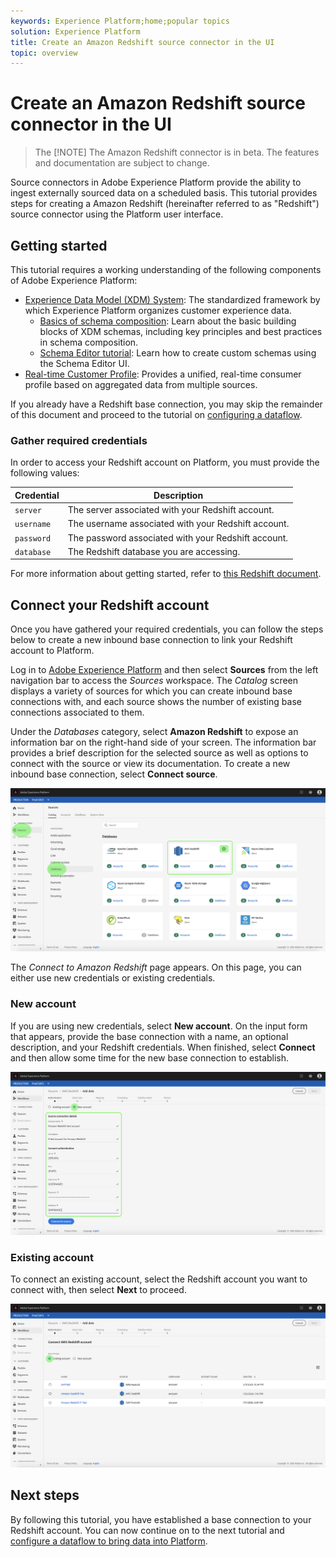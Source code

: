 ```yaml
---
keywords: Experience Platform;home;popular topics
solution: Experience Platform
title: Create an Amazon Redshift source connector in the UI
topic: overview
---
```


# Create an Amazon Redshift source connector in the UI

>The [!NOTE]
>The Amazon Redshift connector is in beta. The features and documentation are subject to change.

Source connectors in Adobe Experience Platform provide the ability to ingest externally sourced data on a scheduled basis. This tutorial provides steps for creating a Amazon Redshift (hereinafter referred to as "Redshift") source connector using the Platform user interface.

## Getting started

This tutorial requires a working understanding of the following components of Adobe Experience Platform:

-   [Experience Data Model (XDM) System](../../../../../xdm/home.md): The standardized framework by which Experience Platform organizes customer experience data.
    -   [Basics of schema composition](../../../../../xdm/schema/composition.md): Learn about the basic building blocks of XDM schemas, including key principles and best practices in schema composition.
    -   [Schema Editor tutorial](../../../../../xdm/tutorials/create-schema-ui.md): Learn how to create custom schemas using the Schema Editor UI.
-   [Real-time Customer Profile](../../../../../profile/home.md): Provides a unified, real-time consumer profile based on aggregated data from multiple sources.

If you already have a Redshift base connection, you may skip the remainder of this document and proceed to the tutorial on [configuring a dataflow](../../dataflow/databases.md).

### Gather required credentials

In order to access your Redshift account on Platform, you must provide the following values:

| **Credential** | **Description** |
| -------------- | --------------- |
| `server` | The server associated with your Redshift account. |
| `username` | The username associated with your Redshift account. |
| `password` | The password associated with your Redshift account. |
| `database` | The Redshift database you are accessing. |

For more information about getting started, refer to [this Redshift document](https://docs.aws.amazon.com/redshift/latest/gsg/getting-started.html).

## Connect your Redshift account

Once you have gathered your required credentials, you can follow the steps below to create a new inbound base connection to link your Redshift account to Platform.

Log in to <a href="https://platform.adobe.com" target="_blank">Adobe Experience Platform</a> and then select **Sources** from the left navigation bar to access the *Sources* workspace. The *Catalog* screen displays a variety of sources for which you can create inbound base connections with, and each source shows the number of existing base connections associated to them.

Under the *Databases* category, select **Amazon Redshift** to expose an information bar on the right-hand side of your screen. The information bar provides a brief description for the selected source as well as options to connect with the source or view its documentation. To create a new inbound base connection, select **Connect source**.

![](../../../../images/tutorials/create/redshift/catalog.png)

The *Connect to Amazon Redshift* page appears. On this page, you can either use new credentials or existing credentials.

### New account

If you are using new credentials, select **New account**. On the input form that appears, provide the base connection with a name, an optional description, and your Redshift credentials. When finished, select **Connect** and then allow some time for the new base connection to establish.

![](../../../../images/tutorials/create/redshift/new.png)

### Existing account

To connect an existing account, select the Redshift account you want to connect with, then select **Next** to proceed.

![](../../../../images/tutorials/create/redshift/existing.png)

## Next steps

By following this tutorial, you have established a base connection to your Redshift account. You can now continue on to the next tutorial and [configure a dataflow to bring data into Platform](../../dataflow/databases.md).